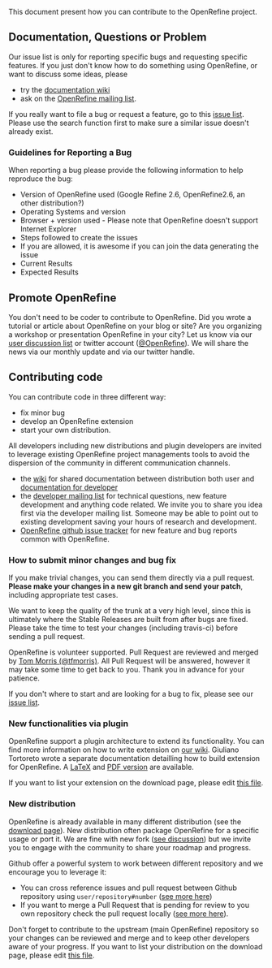 This document present how you can contribute to the OpenRefine project. 

## Documentation, Questions or Problem

Our issue list is only for reporting specific bugs and requesting specific features. If you just don't know how to do something using OpenRefine, or want to discuss some ideas, please
- try the [documentation wiki](https://github.com/OpenRefine/OpenRefine/wiki/Documentation-For-Users)
- ask on the [OpenRefine mailing list](https://groups.google.com/forum/?fromgroups#!forum/openrefine).

If you really want to file a bug or request a feature, go to this [issue list](https://github.com/OpenRefine/OpenRefine/issues). Please use the search function first to make sure a similar issue doesn't already exist. 

### Guidelines for Reporting a Bug

When reporting a bug please provide the following information to help reproduce the bug:
- Version of OpenRefine used (Google Refine 2.6, OpenRefine2.6, an other distribution?)
- Operating Systems and version
- Browser + version used - Please note that OpenRefine doesn't support Internet Explorer
- Steps followed to create the issues
- If you are allowed, it is awesome if you can join the data generating the issue
- Current Results
- Expected Results


## Promote OpenRefine

You don't need to be coder to contribute to OpenRefine. Did you wrote a tutorial or article about OpenRefine on your blog or site? Are you organizing a workshop or presentation OpenRefine in your city? Let us know via our [user discussion list](https://groups.google.com/forum/?fromgroups#!forum/openrefine) or twitter account ([@OpenRefine](http://twitter.com/OpenRefine)). We will share the news via our monthly update and via our twitter handle. 


##  Contributing code 

You can contribute code in three different way:
- fix minor bug
- develop an OpenRefine extension 
- start your own distribution. 

All developers including new distributions and plugin developers are invited to leverage existing OpenRefine project managements tools to avoid the dispersion of the community in different communication channels.
- the [wiki](https://github.com/OpenRefine/OpenRefine/wiki) for shared documentation between distribution both user and [documentation for developer](https://github.com/OpenRefine/OpenRefine/wiki/Documentation-For-Developers)
- the [developer mailing list](https://groups.google.com/forum/?fromgroups#!forum/openrefine-dev) for technical questions, new feature development and anything code related. We invite you to share you idea first via the developer mailing list. Someone may be able to point out to existing development saving your hours of research and development. 
- [OpenRefine github issue tracker](https://github.com/OpenRefine/OpenRefine/issues) for new feature and bug reports common with OpenRefine.

### How to submit minor changes and bug fix

If you make trivial changes, you can send them directly via a pull request. **Please make your changes in a new git branch and send your patch**, including appropriate test cases.

We want to keep the quality of the trunk at a very high level, since this is ultimately where the Stable Releases are built from after bugs are fixed. Please take the time to test your changes (including travis-ci) before sending a pull request.

OpenRefine is volunteer supported. Pull Request are reviewed and merged by [Tom Morris (@tfmorris)](https://github.com/tfmorris). All Pull Request will be answered, however it may take some time to get back to you. Thank you in advance for your patience.

If you don't where to start and are looking for a bug to fix, please see our [issue list](https://github.com/OpenRefine/OpenRefine/issues). 

### New functionalities via plugin

OpenRefine support a plugin architecture to extend its functionality. You can find more information on how to write extension on [our wiki](https://github.com/OpenRefine/OpenRefine/wiki/Write-An-Extension). Giuliano Tortoreto wrote a separate documentation detailling how to build extension for OpenRefine. A [LaTeX](https://github.com/OpenRefine/OpenRefineExtensionDoc) and [PDF version](https://github.com/OpenRefine/OpenRefineExtensionDoc/blob/master/main.pdf) are available.

If you want to list your extension on the download page, please edit [this file](https://github.com/OpenRefine/openrefine.github.com/blob/master/download.md).

### New distribution

OpenRefine is already available in many different distribution (see the [download page](http://openrefine.org/download.html)). New distribution often package OpenRefine for a specific usage or port it. We are fine with new fork ([see discussion](https://groups.google.com/forum/#!msg/openrefine/pasNnMDJ3p8/LrZz_GiFCwAJ)) but we invite you to engage with the community to share your roadmap and progress.

Github offer a powerful system to work between different repository and we encourage you to leverage it:
- You can cross reference issues and pull request between Github repository using `user/repository#number` ([see more here](https://github.com/blog/967-github-secrets#cross-repository-issue-references))
- If you want to merge a Pull Request that is pending for review to you own repository check the pull request locally ([see more here](https://help.github.com/articles/checking-out-pull-requests-locally/)).

Don't forget to contribute to the upstream (main OpenRefine) repository so your changes can be reviewed and merge and to keep other developers aware of your progress. If you want to list your distribution on the download page, please edit [this file](https://github.com/OpenRefine/openrefine.github.com/blob/master/download.md).
